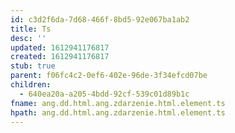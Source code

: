 ```yaml
---
id: c3d2f6da-7d68-466f-8bd5-92e067ba1ab2
title: Ts
desc: ''
updated: 1612941176817
created: 1612941176817
stub: true
parent: f06fc4c2-0ef6-402e-96de-3f34efcd07be
children:
  - 640ea20a-a205-4bdd-92cf-539c01d89b1c
fname: ang.dd.html.ang.zdarzenie.html.element.ts
hpath: ang.dd.html.ang.zdarzenie.html.element.ts
---
```



